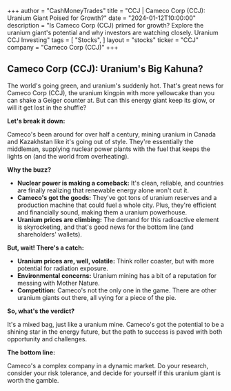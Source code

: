 +++
author = "CashMoneyTrades"
title = "CCJ |  Cameco Corp (CCJ): Uranium Giant Poised for Growth?"
date = "2024-01-12T10:00:00"
description = "Is Cameco Corp (CCJ) primed for growth? Explore the uranium giant's potential and why investors are watching closely. Uranium CCJ Investing"
tags = [
"Stocks",
]
layout = "stocks"
ticker = "CCJ"
company = "Cameco Corp (CCJ)"
+++
        


## Cameco Corp (CCJ): Uranium's Big Kahuna?

The world's going green, and uranium's suddenly hot. That's great news for Cameco Corp (CCJ), the uranium kingpin with more yellowcake than you can shake a Geiger counter at. But can this energy giant keep its glow, or will it get lost in the shuffle?  

**Let's break it down:**

Cameco's been around for over half a century, mining uranium in Canada and Kazakhstan like it's going out of style. They're essentially the middleman, supplying nuclear power plants with the fuel that keeps the lights on (and the world from overheating). 

**Why the buzz?**

* **Nuclear power is making a comeback:** It's clean, reliable, and countries are finally realizing that renewable energy alone won't cut it.  
* **Cameco's got the goods:**  They've got tons of uranium reserves and a production machine that could fuel a whole city. Plus, they're efficient and financially sound, making them a uranium powerhouse. 
* **Uranium prices are climbing:**  The demand for this radioactive element is skyrocketing, and that's good news for the bottom line (and shareholders' wallets). 

**But, wait! There's a catch:**

* **Uranium prices are, well, volatile:**  Think roller coaster, but with more potential for radiation exposure. 
* **Environmental concerns:**  Uranium mining has a bit of a reputation for messing with Mother Nature. 
* **Competition:** Cameco's not the only one in the game.  There are other uranium giants out there, all vying for a piece of the pie. 

**So, what's the verdict?**

It's a mixed bag, just like a uranium mine.  Cameco's got the potential to be a shining star in the energy future, but the path to success is paved with both opportunity and challenges.

**The bottom line:**

Cameco's a complex company in a dynamic market.  Do your research, consider your risk tolerance, and decide for yourself if this uranium giant is worth the gamble. 

        
